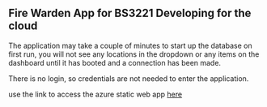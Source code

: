 ## Fire Warden App for BS3221 Developing for the cloud ##

The application may take a couple of minutes to start up the database on first run, you will not see any locations in the dropdown or any items on the dashboard until it has booted and a connection has been made.

There is no login, so credentials are not needed to enter the application.

use the link to access the azure static web app 
[here](https://kind-bay-0a1d6f303.6.azurestaticapps.net/)
